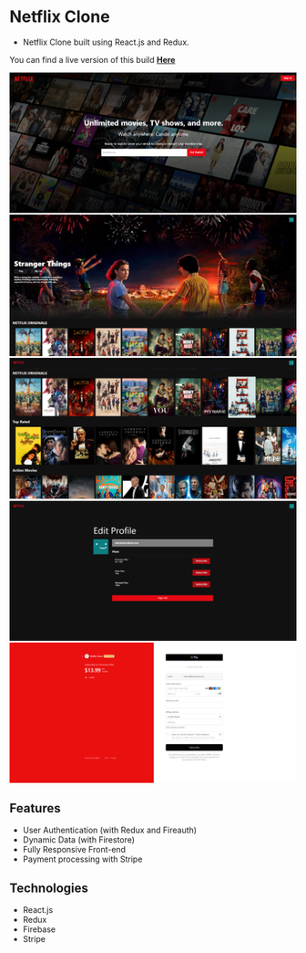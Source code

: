 # Netflix Clone
- Netflix Clone built using React.js and Redux.

You can find a live version of this build [**Here**](https://netflix-clone-e83ae.web.app/)

![](./img/img1.png)
![](./img/img2.png)
![](./img/img3.png)
![](./img/img4.png)
![](./img/img5.png)

## Features
- User Authentication (with Redux and Fireauth)
- Dynamic Data (with Firestore)
- Fully Responsive Front-end
- Payment processing with Stripe

## Technologies
- React.js
- Redux
- Firebase
- Stripe